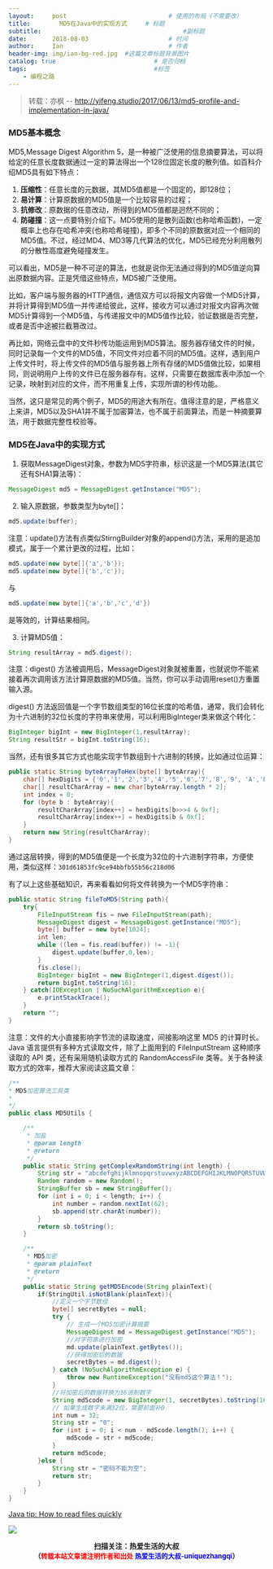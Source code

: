 ```yaml
---
layout:     post             				# 使用的布局（不需要改）
title:        MD5在Java中的实现方式     # 标题 
subtitle:    					  				#副标题
date:       2018-08-03  					# 时间
author:     Ian                  			# 作者
header-img: img/ian-bg-red.jpg	#这篇文章标题背景图片
catalog: true                        	# 是否归档
tags:                              		#标签
    - 编程之路
---
```


> 转载：亦枫 --  <http://yifeng.studio/2017/06/13/md5-profile-and-implementation-in-java/>

### MD5基本概念
MD5,Message Digest Algorithm 5，是一种被广泛使用的信息摘要算法，可以将给定的任意长度数据通过一定的算法得出一个128位固定长度的散列值。如百科介绍MD5具有如下特点：
1. **压缩性**：任意长度的元数据，其MD5值都是一个固定的，即128位；
2. **易计算**：计算原数据的MD5值是一个比较容易的过程；
3. **抗修改**：原数据的任意改动，所得到的MD5值都是迥然不同的；
4. **防碰撞**：这一点要特别介绍下。MD5使用的是散列函数(也称哈希函数)，一定概率上也存在哈希冲突(也称哈希碰撞)，即多个不同的原数据对应一个相同的MD5值。不过，经过MD4、MD3等几代算法的优化，MD5已经充分利用散列的分散性高度避免碰撞发生。


可以看出，MD5是一种不可逆的算法，也就是说你无法通过得到的MD5值逆向算出原数据内容。正是凭借这些特点，MD5被广泛使用。


比如，客户端与服务器的HTTP通信，通信双方可以将报文内容做一个MD5计算，并将计算得到MD5值一并传递给彼此，这样，接收方可以通过对报文内容再次做MD5计算得到一个MD5值，与传递报文中的MD5值作比较，验证数据是否完整，或者是否中途被拦截篡改过。


再比如，网络云盘中的文件秒传功能运用到MD5算法。服务器存储文件的时候，同时记录每一个文件的MD5值，不同文件对应着不同的MD5值。这样，遇到用户上传文件时，将上传文件的MD5值与服务器上所有存储的MD5值做比较，如果相同，则说明用户上传的文件已在服务器存有。这样，只需要在数据库表中添加一个记录，映射到对应的文件，而不用重复上传，实现所谓的秒传功能。


当然，这只是常见的两个例子，MD5的用途大有所在。值得注意的是，严格意义上来讲，MD5以及SHA1并不属于加密算法，也不属于前面算法，而是一种摘要算法，用于数据完整性校验等。

### MD5在Java中的实现方式
1. 获取MessageDigest对象，参数为MD5字符串，标识这是一个MD5算法(其它还有SHA1算法等)： 

```java
MessageDigest md5 = MessageDigest.getInstance("MD5");
```

2. 输入原数据，参数类型为byte[]：

```java
md5.update(buffer);
```
注意：update()方法有点类似StirngBuilder对象的append()方法，采用的是追加模式，属于一个累计更改的过程，比如：
```java
md5.update(new byte[]{'a','b'});
md5.update(new byte[]{'b','c'});
```
与
```JAVA
md5.update(new byte[]{'a','b','c','d'})
```
是等效的，计算结果相同。

3. 计算MD5值：
```java
String resultArray = md5.digest();
```
注意：digest() 方法被调用后，MessageDigest对象就被重置，也就说你不能紧接着再次调用该方法计算原数据的MD5值。当然，你可以手动调用reset()方重置输入源。


digest() 方法返回值是一个字节数组类型的16位长度的哈希值，通常，我们会转化为十六进制的32位长度的字符串来使用，可以利用BigInteger类来做这个转化：
```java
BigInteger bigInt = new BigInteger(1,resultArray);
String resultStr = bigInt.toString(16);
```

当然，还有很多其它方式也能实现字节数组到十六进制的转换，比如通过位运算：
```java
public static String byteArrayToHex(byte[] byteArray){
    char[] hexDigits = {'0','1','2','3','4','5','6','7','8','9', 'A','B','C','D','E','F' }; 
    char[] resultCharArray = new char[byteArray.length * 2];
    int index = 0;
    for (byte b : byteArray){
        resultCharArray[index++] = hexDigits[b>>>4 & 0xf];
        resultCharArray[index++] = hexDigits[b & 0xf];
    }
    return new String(resultCharArray);
}
```
通过这层转换，得到的MD5值便是一个长度为32位的十六进制字符串，方便使用，类似这样：`301d61853fc9ce94bbfb55b56c218d06`


有了以上这些基础知识，再来看看如何将文件转换为一个MD5字符串：
```java
public static String fileToMD5(String path){
    try{
        FileInputStream fis = nwe FileInputStream(path);
        MessageDigest digest = MessageDigest.getInstance("MD5");
        byte[] buffer = new byte[1024];
        int len;
        while ((len = fis.read(buffer)) != -1){
            digest.update(buffer,0,len);
        }
        fis.close();
        BigInteger bigInt = new BigInteger(1,digest.digest());
        return bigInt.toString(16);
    } catch(IOException | NoSuchAlgorithmException e){
        e.printStackTrace();
    }
    return "";
}
```
注意：文件的大小直接影响字节流的读取速度，间接影响这里 MD5 的计算时长。Java 语言提供有多种方式读取文件，除了上面用到的 FileInputStream 这种顺序读取的 API 类，还有采用随机读取方式的 RandomAccessFile 类等。关于各种读取方式的效率，推荐大家阅读这篇文章：

```java
/** 
* MD5加密算法工具类 
*  
*/  
public class MD5Utils {

    /**
     * 加盐
     * @param length
     * @return
     */
    public static String getComplexRandomString(int length) {
        String str = "abcdefghijklmnopqrstuvwxyzABCDEFGHIJKLMNOPQRSTUVWXYZ0123456789";
        Random random = new Random();
        StringBuffer sb = new StringBuffer();
        for (int i = 0; i < length; i++) {
            int number = random.nextInt(62);
            sb.append(str.charAt(number));
        }
        return sb.toString();
    }

    /**
     * MD5加密
     * @param plainText
     * @return
     */
    public static String getMD5Encode(String plainText){
        if(StringUtil.isNotBlank(plainText)){
            //定义一个字节数组
            byte[] secretBytes = null;
            try {
                // 生成一个MD5加密计算摘要
                MessageDigest md = MessageDigest.getInstance("MD5");
                //对字符串进行加密
                md.update(plainText.getBytes());
                //获得加密后的数据
                secretBytes = md.digest();
            } catch (NoSuchAlgorithmException e) {
                throw new RuntimeException("没有md5这个算法！");
            }
            //将加密后的数据转换为16进制数字
            String md5code = new BigInteger(1, secretBytes).toString(16);
            // 如果生成数字未满32位，需要前面补0
            int num = 32;
            String str = "0";
            for (int i = 0; i < num - md5code.length(); i++) {
                md5code = str + md5code;
            }
            return md5code;
        }else {
            String str = "密码不能为空";
            return str;
        }
    }
}  
```

[Java tip: How to read files quickly](http://nadeausoftware.com/articles/2008/02/java_tip_how_read_files_quickly)



![](https://ws3.sinaimg.cn/large/006tKfTcgy1fqj5aochgoj309k09kmwz.jpg)
<b><center>扫描关注：热爱生活的大叔</center>
<b><center><font size="2">（<font size="2" color="#FF0000">转载本站文章请注明作者和出处</font> <font size="2" color="#0000FF">热爱生活的大叔-uniquezhangqi</font><font size="2">）</font>
